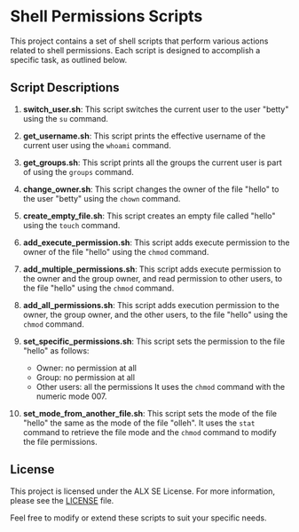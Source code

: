 # Shell Permissions Scripts

This project contains a set of shell scripts that perform various actions related to shell permissions. Each script is designed to accomplish a specific task, as outlined below. 

## Script Descriptions

1. **switch_user.sh**: This script switches the current user to the user "betty" using the `su` command.

2. **get_username.sh**: This script prints the effective username of the current user using the `whoami` command.

3. **get_groups.sh**: This script prints all the groups the current user is part of using the `groups` command.

4. **change_owner.sh**: This script changes the owner of the file "hello" to the user "betty" using the `chown` command.

5. **create_empty_file.sh**: This script creates an empty file called "hello" using the `touch` command.

6. **add_execute_permission.sh**: This script adds execute permission to the owner of the file "hello" using the `chmod` command.

7. **add_multiple_permissions.sh**: This script adds execute permission to the owner and the group owner, and read permission to other users, to the file "hello" using the `chmod` command.

8. **add_all_permissions.sh**: This script adds execution permission to the owner, the group owner, and the other users, to the file "hello" using the `chmod` command.

9. **set_specific_permissions.sh**: This script sets the permission to the file "hello" as follows:
   - Owner: no permission at all
   - Group: no permission at all
   - Other users: all the permissions
   It uses the `chmod` command with the numeric mode 007.

10. **set_mode_from_another_file.sh**: This script sets the mode of the file "hello" the same as the mode of the file "olleh". It uses the `stat` command to retrieve the file mode and the `chmod` command to modify the file permissions.

## License
This project is licensed under the ALX SE License. For more information, please see the [LICENSE](LICENSE) file.

Feel free to modify or extend these scripts to suit your specific needs.

